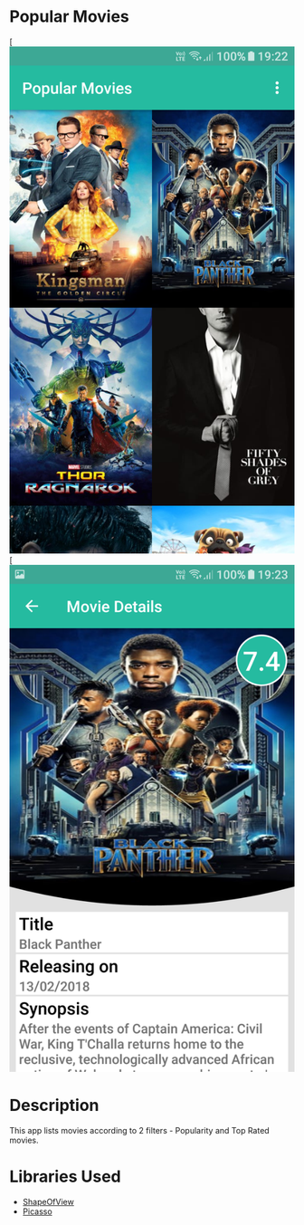 # Popular Movies

[![screen](https://raw.githubusercontent.com/knightcube/popular_movies_stage1/master/media/Screenshot_20180301-192259.png)
[![screen](https://raw.githubusercontent.com/knightcube/popular_movies_stage1/master/media/Screenshot_20180301-192305.png)

# Description
This app lists movies according to 2 filters - Popularity and Top Rated movies.

# Libraries Used
- [ShapeOfView](https://github.com/florent37/ShapeOfView)
- [Picasso](https://github.com/square/picasso)
